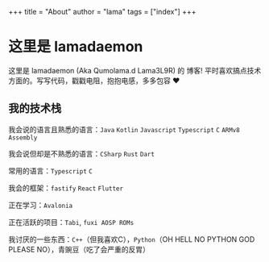 +++
title = "About"
author = "lama"
tags = ["index"]
+++

# 这里是 lamadaemon
这里是 lamadaemon (Aka Qumolama.d Lama3L9R) 的 博客! 平时喜欢搞点技术方面的。写写代码，戳戳电阻，抱抱电感，多多包容 ❤️

## 我的技术栈

我会说的语言且熟悉的语言：`Java` `Kotlin` `Javascript` `Typescript` `C` `ARMv8 Assembly`

我会说但却是不熟悉的语言：`CSharp` `Rust` `Dart`

常用的语言：`Typescript` `C`

我会的框架：`fastify` `React` `Flutter`

正在学习：`Avalonia`

正在活跃的项目：`Tabi`, `fuxi AOSP ROMs`

我讨厌的一些东西：`C++`（但我喜欢C），`Python`（OH HELL NO PYTHON GOD PLEASE NO），青豌豆（吃了会严重的反胃）
